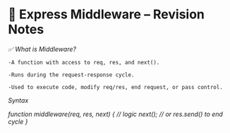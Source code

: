 # 🔁 Express Middleware – Revision Notes

_✅ What is Middleware?_

    -A function with access to req, res, and next().

    -Runs during the request-response cycle.

    -Used to execute code, modify req/res, end request, or pass control.

_Syntax_

_function middleware(req, res, next) {
// logic
next(); // or res.send() to end cycle
}_
